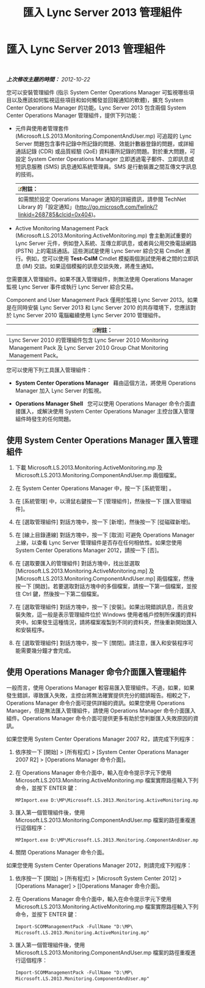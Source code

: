 ﻿---
title: 匯入 Lync Server 2013 管理組件
TOCTitle: 匯入 Lync Server 2013 管理組件
ms:assetid: 846287e1-660f-453f-bdba-b2137b5f0ea1
ms:mtpsurl: https://technet.microsoft.com/zh-tw/library/JJ205052(v=OCS.15)
ms:contentKeyID: 49291528
ms.date: 08/10/2015
mtps_version: v=OCS.15
ms.translationtype: HT
---

# 匯入 Lync Server 2013 管理組件

 

_**上次修改主題的時間：** 2012-10-22_

您可以安裝管理組件 (指示 System Center Operations Manager 可監視哪些項目以及應該如何監視這些項目和如何觸發並回報通知的軟體)，擴充 System Center Operations Manager 的功能。Lync Server 2013 包含兩個 System Center Operations Manager 管理組件，提供下列功能：

  - 元件與使用者管理套件 (Microsoft.LS.2013.Monitoring.ComponentAndUser.mp) 可追蹤的 Lync Server 問題包含事件記錄中所記錄的問題、效能計數器登錄的問題，或詳細通話記錄 (CDR) 或品質經驗 (QoE) 資料庫所記錄的問題。對於重大問題，可設定 System Center Operations Manager 立即透過電子郵件、立即訊息或短訊息服務 (SMS) 訊息通知系統管理員。SMS 是行動裝置之間互傳文字訊息的技術。
    
    <table>
    <thead>
    <tr class="header">
    <th><img src="images/Gg398811.note(OCS.15).gif" title="note" alt="note" />附註：</th>
    </tr>
    </thead>
    <tbody>
    <tr class="odd">
    <td>如需關於設定 Operations Manager 通知的詳細資訊，請參閱 TechNet Library 的「設定通知」(<a href="http://go.microsoft.com/fwlink/?linkid=268785%26clcid=0x404" class="uri">http://go.microsoft.com/fwlink/?linkid=268785&amp;clcid=0x404</a>)。</td>
    </tr>
    </tbody>
    </table>


  - Active Monitoring Management Pack (Microsoft.LS.2013.Monitoring.ActiveMonitoring.mp) 會主動測試重要的 Lync Server 元件，例如登入系統、互傳立即訊息，或者與公用交換電話網路 (PSTN) 上的電話通話。這些測試是使用 Lync Server 綜合交易 Cmdlet 進行。例如，您可以使用 **Test-CsIM** Cmdlet 模擬兩個測試使用者之間的立即訊息 (IM) 交談。如果這個模擬的訊息交談失敗，將產生通知。

您需要匯入管理組件。如果不匯入管理組件，則無法使用 Operations Manager 監視 Lync Server 事件或執行 Lync Server 綜合交易。

Component and User Management Pack 僅用於監視 Lync Server 2013。如果是在同時安裝 Lync Server 2013 和 Lync Server 2010 的共存環境下，您應該對於 Lync Server 2010 電腦繼續使用 Lync Server 2010 管理組件。

<table>
<thead>
<tr class="header">
<th><img src="images/Gg398811.note(OCS.15).gif" title="note" alt="note" />附註：</th>
</tr>
</thead>
<tbody>
<tr class="odd">
<td>Lync Server 2010 的管理組件包含 Lync Server 2010 Monitoring Management Pack 及 Lync Server 2010 Group Chat Monitoring Management Pack。</td>
</tr>
</tbody>
</table>


您可以使用下列工具匯入管理組件：

  - **System Center Operations Manager**   藉由這個方法，將使用 Operations Manager 加入 Lync Server 的監視。

  - **Operations Manager Shell**   您可以使用 Operations Manager 命令介面直接匯入，或解決使用 System Center Operations Manager 主控台匯入管理組件時發生的任何問題。

## 使用 System Center Operations Manager 匯入管理組件

1.  下載 Microsoft.LS.2013.Monitoring.ActiveMonitoring.mp 及 Microsoft.LS.2013.Monitoring.ComponentAndUser.mp 兩個檔案。

2.  在 System Center Operations Manager 中，按一下 \[系統管理\] 。

3.  在 \[系統管理\] 中，以滑鼠右鍵按一下 \[管理組件\]，然後按一下 \[匯入管理組件\]。

4.  在 \[選取管理組件\] 對話方塊中，按一下 \[新增\]，然後按一下 \[從磁碟新增\]。

5.  在 \[線上目錄連線\] 對話方塊中，按一下 \[取消\] 可避免 Operations Manager 上線，以查看 Lync Server 管理組件是否存在任何相依性。如果您使用 System Center Operations Manager 2012，請按一下 \[否\]。

6.  在 \[選取要匯入的管理組件\] 對話方塊中，找出並選取 \[Microsoft.LS.2013.Monitoring.ActiveMonitoring.mp\] 及 \[Microsoft.LS.2013.Monitoring.ComponentAndUser.mp\] 兩個檔案，然後按一下 \[開啟\]。若要選取對話方塊中的多個檔案，請按一下第一個檔案，並按住 Ctrl 鍵，然後按一下第二個檔案。

7.  在 \[選取管理組件\] 對話方塊中，按一下 \[安裝\]。如果出現錯誤訊息，而且安裝失敗，這一般是表示管理組件位於 Windows 使用者帳戶控制所保護的資料夾中。如果發生這種情況，請將檔案複製到不同的資料夾，然後重新開始匯入和安裝程序。

8.  在 \[選取管理組件\] 對話方塊中，按一下 \[關閉\]。請注意，匯入和安裝程序可能需要幾分鐘才會完成。

## 使用 Operations Manager 命令介面匯入管理組件

一般而言，使用 Operations Manager 較容易匯入管理組件。不過，如果，如果發生錯誤，導致匯入失敗，主控台將無法確實提供充分的錯誤報告。相較之下，Operations Manager 命令介面可提供詳細的資訊。如果您使用 Operations Manager，但是無法匯入管理組件，請使用 Operations Manager 命令介面匯入組件。Operations Manager 命令介面可提供更多有助於您判斷匯入失敗原因的資訊。

如果您使用 System Center Operations Manager 2007 R2，請完成下列程序：

1.  依序按一下 \[開始\] \> \[所有程式\] \> \[System Center Operations Manager 2007 R2\] \> \[Operations Manager 命令介面\]。

2.  在 Operations Manager 命令介面中，輸入在命令提示字元下使用 Microsoft.LS.2013.Monitoring.ActiveMonitoring.mp 檔案實際路徑輸入下列命令，並按下 ENTER 鍵：
    
        MPImport.exe D:\MP\Microsoft.LS.2013.Monitoring.ActiveMonitoring.mp

3.  匯入第一個管理組件後，使用 Microsoft.LS.2013.Monitoring.ComponentAndUser.mp 檔案的路徑重複進行這個程序：
    
        MPImport.exe D:\MP\Microsoft.LS.2013.Monitoring.ComponentAndUser.mp

4.  關閉 Operations Manager 命令介面。

如果您使用 System Center Operations Manager 2012，則請完成下列程序：

1.  依序按一下 \[開始\] \> \[所有程式\] \> \[Microsoft System Center 2012\] \> \[Operations Manager\] \> \[\[Operations Manager 命令介面\]。

2.  在 Operations Manager 命令介面中，輸入在命令提示字元下使用 Microsoft.LS.2013.Monitoring.ActiveMonitoring.mp 檔案實際路徑輸入下列命令，並按下 ENTER 鍵：
    
        Import-SCOMManagementPack -FullName "D:\MP\ Microsoft.LS.2013.Monitoring.ActiveMonitoring.mp"

3.  匯入第一個管理組件後，使用 Microsoft.LS.2013.Monitoring.ComponentAndUser.mp 檔案的路徑重複進行這個程序：
    
        Import-SCOMManagementPack -FullName "D:\MP\ Microsoft.LS.2013.Monitoring.ComponentAndUser.mp"

